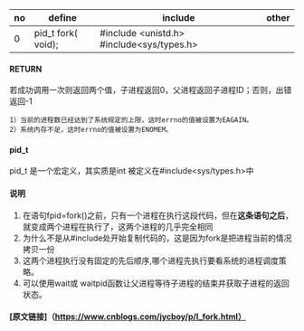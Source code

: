 |no|define|include|other|
|--|--|--|--|
|0|pid_t fork( void);|#include <unistd.h>  #include<sys/types.h>||
#### RETURN
若成功调用一次则返回两个值，子进程返回0，父进程返回子进程ID；否则，出错返回-1
```
1）当前的进程数已经达到了系统规定的上限，这时errno的值被设置为EAGAIN。
2）系统内存不足，这时errno的值被设置为ENOMEM。
```
#### pid_t
pid_t 是一个宏定义，其实质是int 被定义在#include<sys/types.h>中
#### 说明
1. 在语句fpid=fork()之前，只有一个进程在执行这段代码，但在**这条语句之后**，就变成两个进程在执行了，这两个进程的几乎完全相同
3. 为什么不是从#include处开始复制代码的，这是因为fork是把进程当前的情况拷贝一份
4. 这两个进程执行没有固定的先后顺序,哪个进程先执行要看系统的进程调度策略。
5. 可以使用wait或 waitpid函数让父进程等待子进程的结束并获取子进程的返回状态。
#### [原文链接]（https://www.cnblogs.com/jycboy/p/l_fork.html）
